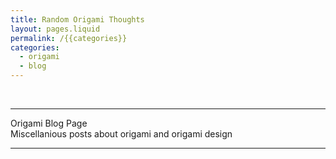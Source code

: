 ```yaml
---
title: Random Origami Thoughts
layout: pages.liquid
permalink: /{{categories}}
categories: 
  - origami
  - blog
---
```


<br>
<hr>
<div class = "title">
Origami Blog Page
</div>
<div class = "page-summary">
Miscellanious posts about origami and origami design
</div>
<hr>
